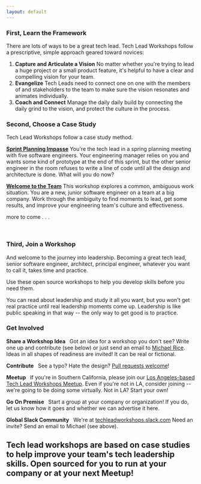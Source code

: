 ```yaml
---
layout: default
---
```


### First, Learn the Framework

There are lots of ways to be a great tech lead. Tech Lead Workshops follow a prescriptive, simple approach geared toward novices:

1. **Capture and Articulate a Vision** No matter whether you're trying to lead a huge project or a small product feature, it's helpful to have a clear and compelling vision for your team.
2. **Evangelize** Tech Leads need to connect one on one with the members of and stakeholders to the team to make sure the vision resonates and animates individually.
3. **Coach and Connect** Manage the daily daily build by connecting the daily grind to the vision, and protect the culture in the process.

### Second, Choose a Case Study

Tech Lead Workshops follow a case study method. 

**[Sprint Planning Impasse](/case-studies/sprint-planning-impasse.html)** You're the tech lead in a spring planning meeting with five software engineers. Your engineering manager relies on you and wants some kind of prototype at the end of this sprint, but the other senior engineer in the room refuses to write a line of code until all the design and architecture is done. What will you do now?

**[Welcome to the Team](/case-studies/new-on-the-job.html)** This workshop explores a common, ambiguous work situation. You are a new, junior software engineer on a team at a big company. Work through the ambiguity to find moments to lead, get some results, and improve your engineering team's culture and effectiveness. 

<i class="fa fa-list-alt" aria-hidden="true"></i> <i class="fa fa-exclamation-circle" aria-hidden="true"></i> more to come . . .

&nbsp;

### Third, Join a Workshop

And welcome to the journey into leadership. Becoming a great tech lead, senior software engineer, architect, principal engineer, whatever you want to call it, takes time and practice. 

Use these open source workshops to help you develop skills before you need them.

You can read about leadership and study it all you want, but you won't get real practice until real leadership moments come up. Leadership is like public speaking in that way -- the only way to get good is to practice.

### Get Involved

**Share a Workshop Idea <i class="fa fa-lightbulb-o" aria-hidden="true"></i>** &nbsp; Got an idea for a workshop you don't see? Write one up and contribute (see below) or just send an email to [Michael Rice](mailto:me@michaelrice.com). Ideas in all shapes of readiness are invited! It can be real or fictional.

**Contribute <i class="fa fa-code-fork" aria-hidden="true"></i>** &nbsp; See a typo? Hate the design? [Pull requests welcome](https://github.com/techleadworkshops/techleadworkshops.github.io)!

**Meetup <i class="fa fa-meetup" aria-hidden="true"></i>** &nbsp; If you're in Southern California, please join our [Los Angeles-based Tech Lead Workshops Meetup](https://www.meetup.com/Tech-Lead-Workshops-Los-Angeles/). Even if you're not in LA, consider joining -- we're going to be doing some virtually. Not in LA? Start your own!

**Go On Premise <i class="fa fa-building-o" aria-hidden="true"></i>** &nbsp; Start a group at your company or organization! If you do, let us know how it goes and whether we can advertise it here.

**Global Slack Community <i class="fa fa-slack" aria-hidden="true"></i>** &nbsp; We're at [techleadworkshops.slack.com](http://techleadworkshops.slack.com) Need an invite? Send an email to Michael (see above).

## Tech lead workshops are based on case studies to help improve your team's tech leadership skills. Open sourced for you to run at your company or at your next Meetup!